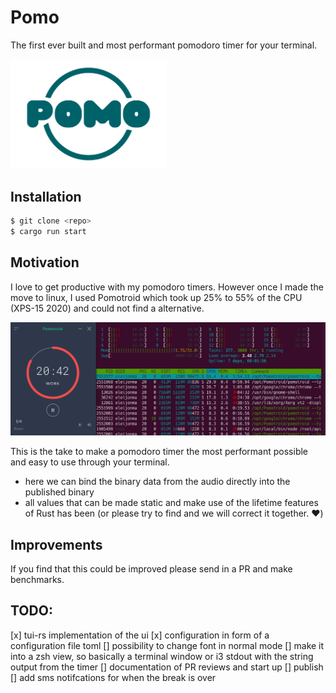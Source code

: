 # Pomo

The first ever built and most performant pomodoro timer for your terminal.

<img src="./images/pomo-logo-transparent.png" alt="drawing" width="250"/>

## Installation

```bash
$ git clone <repo>
$ cargo run start
```

## Motivation

I love to get productive with my pomodoro timers. However once I made the move to linux, I used Pomotroid which took up 25% to 55% of the CPU (XPS-15 2020) and could not find a alternative.

<img src="./images/pomotroid-cpu-usage.png" alt="drawing" width="550"/>

This is the take to make a pomodoro timer the most performant possible and easy to use through your terminal.

- here we can bind the binary data from the audio directly into the published binary
- all values that can be made static and make use of the lifetime features of Rust has been (or please try to find and we will correct it together. :heart:)

## Improvements

If you find that this could be improved please send in a PR and make benchmarks.

## TODO:

[x] tui-rs implementation of the ui
[x] configuration in form of a configuration file toml
[] possibility to change font in normal mode
[] make it into a zsh view, so basically a terminal window or i3 stdout with the string output from the timer
[] documentation of PR reviews and start up
[] publish
[] add sms notifcations for when the break is over
